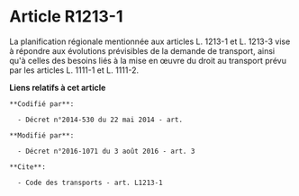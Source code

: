 # Article R1213-1

La planification régionale mentionnée aux articles L. 1213-1 et L. 1213-3 vise à répondre aux évolutions prévisibles de la
demande de transport, ainsi qu'à celles des besoins liés à la mise en œuvre du droit au transport prévu par les articles L.
1111-1 et L. 1111-2.

**Liens relatifs à cet article**

	**Codifié par**:

	  - Décret n°2014-530 du 22 mai 2014 - art.

	**Modifié par**:

	  - Décret n°2016-1071 du 3 août 2016 - art. 3

	**Cite**:

	  - Code des transports - art. L1213-1
